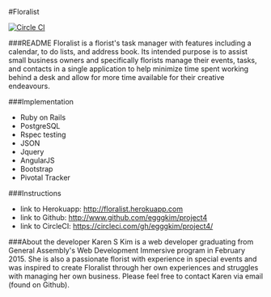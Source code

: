 #Floralist

[![Circle CI](https://circleci.com/gh/egggkim/project4.svg?style=svg)](https://circleci.com/gh/egggkim/project4)

###README
Floralist is a florist's task manager with features including a calendar, to do lists, and address book. Its intended purpose is to assist small business owners and specifically florists manage their events, tasks, and contacts in a single application to help minimize time spent working behind a desk and allow for more time available for their creative endeavours. 

###Implementation
* Ruby on Rails
* PostgreSQL
* Rspec testing
* JSON
* Jquery
* AngularJS
* Bootstrap
* Pivotal Tracker

###Instructions
* link to Herokuapp: http://floralist.herokuapp.com
* link to Github: http://www.github.com/egggkim/project4
* link to CircleCI: https://circleci.com/gh/egggkim/project4/

###About the developer
Karen S Kim is a web developer graduating from General Assembly's Web Development Immersive program in February 2015. She is also a passionate florist with experience in special events and was inspired to create Floralist through her own experiences and struggles with managing her own business. Please feel free to contact Karen via email (found on Github). 
